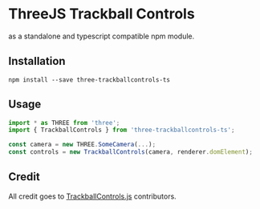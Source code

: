# ThreeJS Trackball Controls

as a standalone and typescript compatible npm module.

## Installation

```shell
npm install --save three-trackballcontrols-ts
```

## Usage

```js
import * as THREE from 'three';
import { TrackballControls } from 'three-trackballcontrols-ts';

const camera = new THREE.SomeCamera(...);
const controls = new TrackballControls(camera, renderer.domElement);

```

## Credit

All credit goes to [TrackballControls.js](https://github.com/mrdoob/three.js/blob/master/examples/js/controls/TrackballControls.js) contributors.
